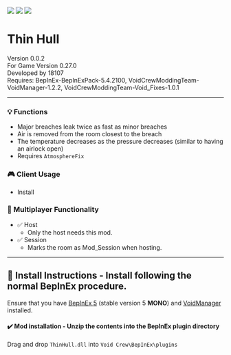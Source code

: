 [![](https://img.shields.io/badge/-Void_Crew_Modding_Team-111111?style=just-the-label&logo=github&labelColor=24292f)](https://github.com/Void-Crew-Modding-Team)
![](https://img.shields.io/badge/Game%20Version-0.27.0-111111?style=flat&labelColor=24292f&color=111111)
[![](https://img.shields.io/discord/1180651062550593536.svg?&logo=discord&logoColor=ffffff&style=flat&label=Discord&labelColor=24292f&color=111111)](https://discord.gg/g2u5wpbMGu "Void Crew Modding Discord")

# Thin Hull

Version 0.0.2  
For Game Version 0.27.0  
Developed by 18107  
Requires:  BepInEx-BepInExPack-5.4.2100, VoidCrewModdingTeam-VoidManager-1.2.2, VoidCrewModdingTeam-Void_Fixes-1.0.1


---------------------

### 💡 Functions

- Major breaches leak twice as fast as minor breaches
- Air is removed from the room closest to the breach
- The temperature decreases as the pressure decreases (similar to having an airlock open)
- Requires `AtmosphereFix`

### 🎮 Client Usage

- Install

### 👥 Multiplayer Functionality

- ✅ Host
  - Only the host needs this mod.
- ✅ Session
  - Marks the room as Mod_Session when hosting.

---------------------

## 🔧 Install Instructions - **Install following the normal BepInEx procedure.**

Ensure that you have [BepInEx 5](https://thunderstore.io/c/void-crew/p/BepInEx/BepInExPack/) (stable version 5 **MONO**) and [VoidManager](https://thunderstore.io/c/void-crew/p/VoidCrewModdingTeam/VoidManager/) installed.

#### ✔️ Mod installation - **Unzip the contents into the BepInEx plugin directory**

Drag and drop `ThinHull.dll` into `Void Crew\BepInEx\plugins`
